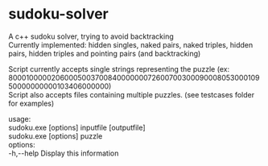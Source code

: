 # sudoku-solver
A c++ sudoku solver, trying to avoid backtracking  
Currently implemented: hidden singles, naked pairs, naked triples, hidden pairs, hidden triples and pointing pairs (and backtracking)  
  
Script currently accepts single strings representing the puzzle (ex: 800010000020600050037008400000007260070030009000805300010950000000000103406000000)  
Script also accepts files containing multiple puzzles. (see testcases folder for examples)

usage:  
        sudoku.exe [options] inputfile [outputfile]  
        sudoku.exe [options] puzzle  
options:  
        -h,--help        Display this information  

